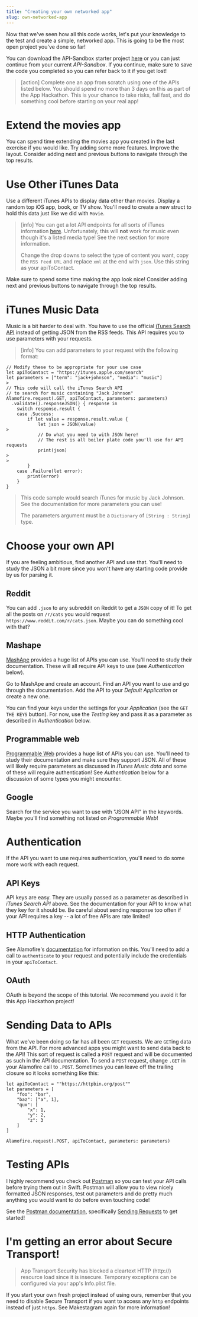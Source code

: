 ```yaml
---
title: "Creating your own networked app"
slug: own-networked-app
---
```


Now that we've seen how all this code works, let's put your knowledge to the test and create a simple, networked app. This is going to be the most open project you've done so far!

You can download the API-Sandbox starter project [here](https://github.com/MakeSchool-Tutorials/JSON-API-Swift-Starter/archive/master.zip) or you can just continue from your current _API-Sandbox_. If you continue, make sure to save the code you completed so you can refer back to it if you get lost!

> [action]
> Complete one an app from scratch using one of the APIs listed below. You should spend no more than 3 days on this as part of the App Hackathon. This is your chance to take risks, fail fast, and do something cool before starting on your real app!

# Extend the movies app

You can spend time extending the movies app you created in the last exercise if you would like. Try adding some more features. Improve the layout. Consider adding next and previous buttons to navigate through the top results.

# Use Other iTunes Data

Use a different iTunes APIs to display data other than movies. Display a random top iOS app, book, or TV show. You'll need to create a new struct to hold this data just like we did with `Movie`.

> [info]
> You can get a lot API endpoints for all sorts of iTunes information [here](https://rss.itunes.apple.com/us/). Unfortunately, this will **not** work for music even though it's a listed media type! See the next section for more information.
>
> Change the drop downs to select the type of content you want, copy the `RSS Feed URL` and replace `xml` at the end with `json`. Use this string as your apiToContact.

Make sure to spend some time making the app look nice! Consider adding next and previous buttons to navigate through the top results.

# iTunes Music Data

Music is a bit harder to deal with. You have to use the official [iTunes Search API](https://affiliate.itunes.apple.com/resources/documentation/itunes-store-web-service-search-api/) instead of getting JSON from the RSS feeds. This API requires you to use parameters with your requests.

> [info]
> You can add parameters to your request with the following format:
>
```
// Modify these to be appropriate for your use case
let apiToContact = "https://itunes.apple.com/search"
let parameters = ["term": "jack+johnson", "media": "music"]
>
// This code will call the iTunes Search API
// to search for music containing "Jack Johnson"
Alamofire.request(.GET, apiToContact, parameters: parameters)
  .validate().responseJSON() { response in
    switch response.result {
    case .Success:
        if let value = response.result.value {
            let json = JSON(value)
>
            // Do what you need to with JSON here!
            // The rest is all boiler plate code you'll use for API requests
            print(json)
>
>
        }
    case .Failure(let error):
        print(error)
    }
}
```
>
> This code sample would search iTunes for music by Jack Johnson. See the documentation for more parameters you can use!
>
> The parameters argument must be a `Dictionary` of `[String : String]` type.

# Choose your own API

If you are feeling ambitious, find another API and use that. You'll need to study the JSON a bit more since you won't have any starting code provide by us for parsing it.

## Reddit

You can add `.json` to any subreddit on Reddit to get a `JSON` copy of it! To get all the posts on `/r/cats` you would request `https://www.reddit.com/r/cats.json`. Maybe you can do something cool with that?

## Mashape

[MashApe](https://market.mashape.com/) provides a huge list of APIs you can use. You'll need to study their documentation. These will all require API keys to use (see _Authentication_ below).

Go to MashApe and create an account. Find an API you want to use and go through the documentation. Add the API to your _Default Application_ or create a new one.

You can find your keys under the settings for your _Application_ (see the `GET THE KEYS` button). For now, use the _Testing_ key and pass it as a parameter as described in _Authentication_ below.

## Programmable web

[Programmable Web](http://www.programmableweb.com/category/all/apis?data_format=21173) provides a huge list of APIs you can use. You'll need to study their documentation and make sure they support JSON. All of these will likely require parameters as discussed in _iTunes Music data_ and some of these will require authentication! See _Authentication_ below for a discussion of some types you might encounter.

## Google

Search for the service you want to use with "JSON API" in the keywords. Maybe you'll find something not listed on _Programmable Web_!

# Authentication

If the API you want to use requires authentication, you'll need to do some more work with each request.

## API Keys

API keys are easy. They are usually passed as a parameter as described in _iTunes Search API_ above. See the documentation for your API to know what they key for it should be. Be careful about sending response too often if your API requires a key -- a lot of free APIs are rate limited!

## HTTP Authentication

See Alamofire's [documentation](https://github.com/Alamofire/Alamofire#http-basic-authentication) for information on this. You'll need to add a call to `authenticate` to your request and potentially include the credentials in your `apiToContact`.

## OAuth

OAuth is beyond the scope of this tutorial. We recommend you avoid it for this App Hackathon project!

# Sending Data to APIs

What we've been doing so far has all been `GET` requests. We are `GET`ing data from the API. For more advanced apps you might want to send data back to the API! This sort of request is called a `POST` request and will be documented as such in the API documentation. To send a `POST` request, change `.GET` in your Alamofire call to `.POST`. Sometimes you can leave off the trailing closure so it looks something like this:

```
let apiToContact = ""https://httpbin.org/post""
let parameters = [
    "foo": "bar",
    "baz": ["a", 1],
    "qux": [
        "x": 1,
        "y": 2,
        "z": 3
    ]
]

Alamofire.request(.POST, apiToContact, parameters: parameters)
```

# Testing APIs

I highly recommend you check out [Postman](https://www.getpostman.com/apps) so you can test your API calls before trying them out in Swift. Postman will allow you to view nicely formatted JSON responses, test out parameters and do pretty much anything you would want to do before even touching code!

See the [Postman documentation](https://www.getpostman.com/docs), specifically [Sending Requests](https://www.getpostman.com/docs/requests) to get started!

# I'm getting an error about Secure Transport!

> App Transport Security has blocked a cleartext HTTP (http://) resource load since it is insecure. Temporary exceptions can be configured via your app's Info.plist file.

<!-- -->

If you start your own fresh project instead of using ours, remember that you need to disable Secure Transport if you want to access any `http` endpoints instead of just `https`. See Makestagram again for more information!
